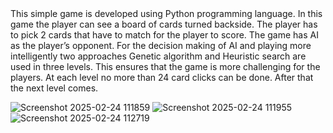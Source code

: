 <title>AI_Project_Card_Matching_Game</title> 
<description>This simple game is developed using Python programming language. In this game the player can see a board of cards turned backside. The player has to pick 2 cards that have to match for the player to score. The game has AI as the player’s opponent. For the decision making of AI and playing more intelligently two approaches Genetic algorithm and Heuristic search are used in three levels. This ensures that the game is more challenging for the players. At each level no more than 24 card clicks can be done. After that the next level comes.</description>

![Screenshot 2025-02-24 111859](https://github.com/user-attachments/assets/1d7b0259-f593-47c9-947a-8b19bdcc6d4a)
![Screenshot 2025-02-24 111955](https://github.com/user-attachments/assets/ff24c668-007b-480b-996a-e955ff14b3e5)
![Screenshot 2025-02-24 112719](https://github.com/user-attachments/assets/74d3c0f1-4893-486f-9306-3d0013607fa4)



